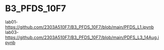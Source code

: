 # B3_PFDS_10F7
lab01-https://github.com/2303A510F7/B3_PFDS_10F7/blob/main/PFDS_L1.ipynb
lab03-https://github.com/2303A510F7/B3_PFDS_10F7/blob/main/PDFS_L3_14Aug.ipynb
